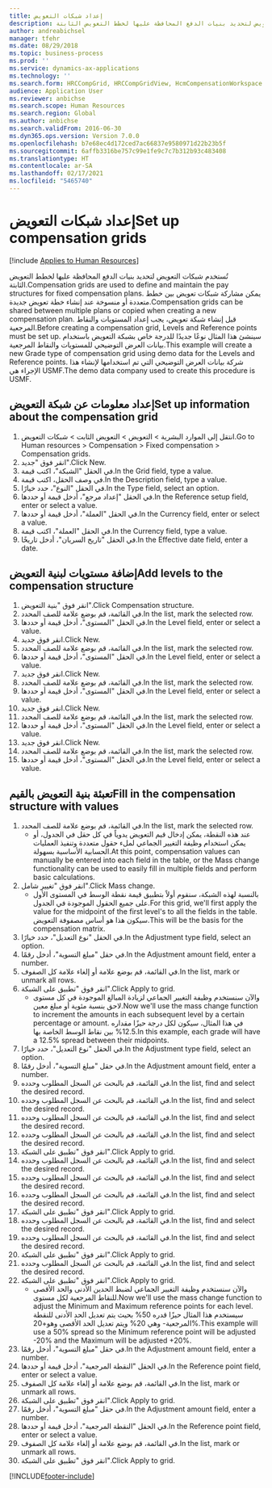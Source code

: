 ```yaml
---
title: إعداد شبكات التعويض
description: تُستخدم شبكات التعويض لتحديد بنيات الدفع المحافظة عليها لخطط التعويض الثابتة.
author: andreabichsel
manager: tfehr
ms.date: 08/29/2018
ms.topic: business-process
ms.prod: ''
ms.service: dynamics-ax-applications
ms.technology: ''
ms.search.form: HRCCompGrid, HRCCompGridView, HcmCompensationWorkspace
audience: Application User
ms.reviewer: anbichse
ms.search.scope: Human Resources
ms.search.region: Global
ms.author: anbichse
ms.search.validFrom: 2016-06-30
ms.dyn365.ops.version: Version 7.0.0
ms.openlocfilehash: b7e68ec4d172ced7ac66837e9580971d22b23b5f
ms.sourcegitcommit: 6affb3316be757c99e1fe9c7c7b312b93c483408
ms.translationtype: HT
ms.contentlocale: ar-SA
ms.lasthandoff: 02/17/2021
ms.locfileid: "5465740"
---
```

# <a name="set-up-compensation-grids"></a><span data-ttu-id="38402-103">إعداد شبكات التعويض</span><span class="sxs-lookup"><span data-stu-id="38402-103">Set up compensation grids</span></span>

[!include [Applies to Human Resources](../includes/applies-to-hr.md)]

<span data-ttu-id="38402-104">تُستخدم شبكات التعويض لتحديد بنيات الدفع المحافظة عليها لخطط التعويض الثابتة.</span><span class="sxs-lookup"><span data-stu-id="38402-104">Compensation grids are used to define and maintain the pay structures for fixed compensation plans.</span></span> <span data-ttu-id="38402-105">يمكن مشاركة شبكات تعويض بين خطط متعددة أو منسوخة عند إنشاء خطة تعويض جديدة.</span><span class="sxs-lookup"><span data-stu-id="38402-105">Compensation grids can be shared between multiple plans or copied when creating a new compensation plan.</span></span>  <span data-ttu-id="38402-106">قبل إنشاء شبكة تعويض، يجب إعداد المستويات والنقاط المرجعية.</span><span class="sxs-lookup"><span data-stu-id="38402-106">Before creating a compensation grid, Levels and Reference points must be set up.</span></span> <span data-ttu-id="38402-107">سينشئ هذا المثال نوعًا جديدًا للدرجة خاص بشبكة التعويض باستخدام بيانات العرض التوضيحي للمستويات والنقاط المرجعية.</span><span class="sxs-lookup"><span data-stu-id="38402-107">This example will create a new Grade type of compensation grid using demo data for the Levels and Reference points.</span></span> <span data-ttu-id="38402-108">شركة بيانات العرض التوضيحي التي تم استخدامها لإنشاء هذا الإجراء هي USMF.</span><span class="sxs-lookup"><span data-stu-id="38402-108">The demo data company used to create this procedure is USMF.</span></span>


## <a name="set-up-information-about-the-compensation-grid"></a><span data-ttu-id="38402-109">إعداد معلومات عن شبكة التعويض</span><span class="sxs-lookup"><span data-stu-id="38402-109">Set up information about the compensation grid</span></span>
1. <span data-ttu-id="38402-110">انتقل إلى الموارد البشرية > التعويض > التعويض الثابت > شبكات التعويض.</span><span class="sxs-lookup"><span data-stu-id="38402-110">Go to Human resources > Compensation > Fixed compensation > Compensation grids.</span></span>
2. <span data-ttu-id="38402-111">انقر فوق "جديد".</span><span class="sxs-lookup"><span data-stu-id="38402-111">Click New.</span></span>
3. <span data-ttu-id="38402-112">في الحقل "الشبكة"، اكتب قيمة.</span><span class="sxs-lookup"><span data-stu-id="38402-112">In the Grid field, type a value.</span></span>
4. <span data-ttu-id="38402-113">في وصف الحقل، اكتب قيمة.</span><span class="sxs-lookup"><span data-stu-id="38402-113">In the Description field, type a value.</span></span>
5. <span data-ttu-id="38402-114">في الحقل "النوع"، حدد خيارًا.</span><span class="sxs-lookup"><span data-stu-id="38402-114">In the Type field, select an option.</span></span>
6. <span data-ttu-id="38402-115">في الحقل "إعداد مرجع"، أدخل قيمة أو حددها.</span><span class="sxs-lookup"><span data-stu-id="38402-115">In the Reference setup field, enter or select a value.</span></span>
7. <span data-ttu-id="38402-116">في الحقل "العملة"، أدخل قيمة أو حددها.</span><span class="sxs-lookup"><span data-stu-id="38402-116">In the Currency field, enter or select a value.</span></span>
8. <span data-ttu-id="38402-117">في الحقل "العملة"، اكتب قيمة.</span><span class="sxs-lookup"><span data-stu-id="38402-117">In the Currency field, type a value.</span></span>
9. <span data-ttu-id="38402-118">في الحقل "تاريخ السريان"، أدخل تاريخًا.</span><span class="sxs-lookup"><span data-stu-id="38402-118">In the Effective date field, enter a date.</span></span>

## <a name="add-levels-to-the-compensation-structure"></a><span data-ttu-id="38402-119">إضافة مستويات لبنية التعويض</span><span class="sxs-lookup"><span data-stu-id="38402-119">Add levels to the compensation structure</span></span>
1. <span data-ttu-id="38402-120">انقر فوق "بنية التعويض".</span><span class="sxs-lookup"><span data-stu-id="38402-120">Click Compensation structure.</span></span>
2. <span data-ttu-id="38402-121">في القائمة، قم بوضع علامة للصف المحدد.</span><span class="sxs-lookup"><span data-stu-id="38402-121">In the list, mark the selected row.</span></span>
3. <span data-ttu-id="38402-122">في الحقل "المستوى"، أدخل قيمة أو حددها.</span><span class="sxs-lookup"><span data-stu-id="38402-122">In the Level field, enter or select a value.</span></span>
4. <span data-ttu-id="38402-123">انقر فوق جديد.</span><span class="sxs-lookup"><span data-stu-id="38402-123">Click New.</span></span>
5. <span data-ttu-id="38402-124">في القائمة، قم بوضع علامة للصف المحدد.</span><span class="sxs-lookup"><span data-stu-id="38402-124">In the list, mark the selected row.</span></span>
6. <span data-ttu-id="38402-125">في الحقل "المستوى"، أدخل قيمة أو حددها.</span><span class="sxs-lookup"><span data-stu-id="38402-125">In the Level field, enter or select a value.</span></span>
7. <span data-ttu-id="38402-126">انقر فوق جديد.</span><span class="sxs-lookup"><span data-stu-id="38402-126">Click New.</span></span>
8. <span data-ttu-id="38402-127">في القائمة، قم بوضع علامة للصف المحدد.</span><span class="sxs-lookup"><span data-stu-id="38402-127">In the list, mark the selected row.</span></span>
9. <span data-ttu-id="38402-128">في الحقل "المستوى"، أدخل قيمة أو حددها.</span><span class="sxs-lookup"><span data-stu-id="38402-128">In the Level field, enter or select a value.</span></span>
10. <span data-ttu-id="38402-129">انقر فوق جديد.</span><span class="sxs-lookup"><span data-stu-id="38402-129">Click New.</span></span>
11. <span data-ttu-id="38402-130">في القائمة، قم بوضع علامة للصف المحدد.</span><span class="sxs-lookup"><span data-stu-id="38402-130">In the list, mark the selected row.</span></span>
12. <span data-ttu-id="38402-131">في الحقل "المستوى"، أدخل قيمة أو حددها.</span><span class="sxs-lookup"><span data-stu-id="38402-131">In the Level field, enter or select a value.</span></span>
13. <span data-ttu-id="38402-132">انقر فوق جديد.</span><span class="sxs-lookup"><span data-stu-id="38402-132">Click New.</span></span>
14. <span data-ttu-id="38402-133">في القائمة، قم بوضع علامة للصف المحدد.</span><span class="sxs-lookup"><span data-stu-id="38402-133">In the list, mark the selected row.</span></span>
15. <span data-ttu-id="38402-134">في الحقل "المستوى"، أدخل قيمة أو حددها.</span><span class="sxs-lookup"><span data-stu-id="38402-134">In the Level field, enter or select a value.</span></span>

## <a name="fill-in-the-compensation-structure-with-values"></a><span data-ttu-id="38402-135">تعبئة بنية التعويض بالقيم</span><span class="sxs-lookup"><span data-stu-id="38402-135">Fill in the compensation structure with values</span></span>
1. <span data-ttu-id="38402-136">في القائمة، قم بوضع علامة للصف المحدد.</span><span class="sxs-lookup"><span data-stu-id="38402-136">In the list, mark the selected row.</span></span>
    * <span data-ttu-id="38402-137">عند هذه النقطة، يمكن إدخال قيم التعويض يدوياً في كل حقل في الجدول، أو يمكن استخدام وظيفة التغيير الجماعي لملء حقول متعددة وتنفيذ العمليات الحسابية الأساسية بسهولة.</span><span class="sxs-lookup"><span data-stu-id="38402-137">At this point, compensation values can manually be entered into each field in the table, or the Mass change functionality can be used to easily fill in multiple fields and perform basic calculations.</span></span>  
2. <span data-ttu-id="38402-138">انقر فوق "تغيير شامل".</span><span class="sxs-lookup"><span data-stu-id="38402-138">Click Mass change.</span></span>
    * <span data-ttu-id="38402-139">بالنسبة لهذه الشبكة، سنقوم أولاً بتطبيق قيمة نقطة الوسط في المستوى الأول على جميع الحقول الموجودة في الجدول.</span><span class="sxs-lookup"><span data-stu-id="38402-139">For this grid, we'll first apply the value for the midpoint of the first level's to all the fields in the table.</span></span> <span data-ttu-id="38402-140">سيكون هذا هو أساس مصفوفة التعويض.</span><span class="sxs-lookup"><span data-stu-id="38402-140">This will be the basis for the compensation matrix.</span></span>  
3. <span data-ttu-id="38402-141">في الحقل "نوع التعديل"، حدد خيارًا.</span><span class="sxs-lookup"><span data-stu-id="38402-141">In the Adjustment type field, select an option.</span></span>
4. <span data-ttu-id="38402-142">في حقل "مبلغ التسوية‬"‬، أدخل رقمًا.</span><span class="sxs-lookup"><span data-stu-id="38402-142">In the Adjustment amount field, enter a number.</span></span>
5. <span data-ttu-id="38402-143">في القائمة، قم بوضع علامة أو إلغاء علامة كل الصفوف.</span><span class="sxs-lookup"><span data-stu-id="38402-143">In the list, mark or unmark all rows.</span></span>
6. <span data-ttu-id="38402-144">انقر فوق "تطبيق على الشبكة".</span><span class="sxs-lookup"><span data-stu-id="38402-144">Click Apply to grid.</span></span>
    * <span data-ttu-id="38402-145">والآن سنستخدم وظيفة التغيير الجماعي لزيادة المبالغ الموجودة في كل مستوى لاحق بنسبة مئوية أو مبلغ معين.</span><span class="sxs-lookup"><span data-stu-id="38402-145">Now we'll use the mass change function to increment the amounts in each subsequent level by a certain percentage or amount.</span></span> <span data-ttu-id="38402-146">في هذا المثال، سيكون لكل درجة حيزًا مقداره 12.5% بين نقاط الوسط الخاصة بها.</span><span class="sxs-lookup"><span data-stu-id="38402-146">In this example, each grade will have a 12.5% spread between their midpoints.</span></span>  
7. <span data-ttu-id="38402-147">في الحقل "نوع التعديل"، حدد خيارًا.</span><span class="sxs-lookup"><span data-stu-id="38402-147">In the Adjustment type field, select an option.</span></span>
8. <span data-ttu-id="38402-148">في حقل "مبلغ التسوية‬"‬، أدخل رقمًا.</span><span class="sxs-lookup"><span data-stu-id="38402-148">In the Adjustment amount field, enter a number.</span></span>
9. <span data-ttu-id="38402-149">في القائمة، قم بالبحث عن السجل المطلوب وحدده.</span><span class="sxs-lookup"><span data-stu-id="38402-149">In the list, find and select the desired record.</span></span>
10. <span data-ttu-id="38402-150">في القائمة، قم بالبحث عن السجل المطلوب وحدده.</span><span class="sxs-lookup"><span data-stu-id="38402-150">In the list, find and select the desired record.</span></span>
11. <span data-ttu-id="38402-151">في القائمة، قم بالبحث عن السجل المطلوب وحدده.</span><span class="sxs-lookup"><span data-stu-id="38402-151">In the list, find and select the desired record.</span></span>
12. <span data-ttu-id="38402-152">في القائمة، قم بالبحث عن السجل المطلوب وحدده.</span><span class="sxs-lookup"><span data-stu-id="38402-152">In the list, find and select the desired record.</span></span>
13. <span data-ttu-id="38402-153">انقر فوق "تطبيق على الشبكة".</span><span class="sxs-lookup"><span data-stu-id="38402-153">Click Apply to grid.</span></span>
14. <span data-ttu-id="38402-154">في القائمة، قم بالبحث عن السجل المطلوب وحدده.</span><span class="sxs-lookup"><span data-stu-id="38402-154">In the list, find and select the desired record.</span></span>
15. <span data-ttu-id="38402-155">في القائمة، قم بالبحث عن السجل المطلوب وحدده.</span><span class="sxs-lookup"><span data-stu-id="38402-155">In the list, find and select the desired record.</span></span>
16. <span data-ttu-id="38402-156">في القائمة، قم بالبحث عن السجل المطلوب وحدده.</span><span class="sxs-lookup"><span data-stu-id="38402-156">In the list, find and select the desired record.</span></span>
17. <span data-ttu-id="38402-157">انقر فوق "تطبيق على الشبكة".</span><span class="sxs-lookup"><span data-stu-id="38402-157">Click Apply to grid.</span></span>
18. <span data-ttu-id="38402-158">في القائمة، قم بالبحث عن السجل المطلوب وحدده.</span><span class="sxs-lookup"><span data-stu-id="38402-158">In the list, find and select the desired record.</span></span>
19. <span data-ttu-id="38402-159">في القائمة، قم بالبحث عن السجل المطلوب وحدده.</span><span class="sxs-lookup"><span data-stu-id="38402-159">In the list, find and select the desired record.</span></span>
20. <span data-ttu-id="38402-160">انقر فوق "تطبيق على الشبكة".</span><span class="sxs-lookup"><span data-stu-id="38402-160">Click Apply to grid.</span></span>
21. <span data-ttu-id="38402-161">في القائمة، قم بالبحث عن السجل المطلوب وحدده.</span><span class="sxs-lookup"><span data-stu-id="38402-161">In the list, find and select the desired record.</span></span>
22. <span data-ttu-id="38402-162">انقر فوق "تطبيق على الشبكة".</span><span class="sxs-lookup"><span data-stu-id="38402-162">Click Apply to grid.</span></span>
    * <span data-ttu-id="38402-163">والآن سنستخدم وظيفة التغيير الجماعي لضبط الحدين الأدنى والحد الأقصى للنقاط المرجعية لكل مستوى.</span><span class="sxs-lookup"><span data-stu-id="38402-163">Now we'll use the mass change function to adjust the Minimum and Maximum reference points for each level.</span></span> <span data-ttu-id="38402-164">سيستخدم هذا المثال حيزًا قدره 50% بحيث يتم تعديل الحد الأدنى للنقطة المرجعية- وهي 20% ويتم تعديل الحد الأقصى وهو+20%.</span><span class="sxs-lookup"><span data-stu-id="38402-164">This example will use a 50% spread so the Minimum reference point will be adjusted -20% and the Maximum will be adjusted +20%.</span></span>  
23. <span data-ttu-id="38402-165">في حقل "مبلغ التسوية‬"‬، أدخل رقمًا.</span><span class="sxs-lookup"><span data-stu-id="38402-165">In the Adjustment amount field, enter a number.</span></span>
24. <span data-ttu-id="38402-166">في الحقل "النقطة المرجعية"، أدخل قيمة أو حددها.</span><span class="sxs-lookup"><span data-stu-id="38402-166">In the Reference point field, enter or select a value.</span></span>
25. <span data-ttu-id="38402-167">في القائمة، قم بوضع علامة أو إلغاء علامة كل الصفوف.</span><span class="sxs-lookup"><span data-stu-id="38402-167">In the list, mark or unmark all rows.</span></span>
26. <span data-ttu-id="38402-168">انقر فوق "تطبيق على الشبكة".</span><span class="sxs-lookup"><span data-stu-id="38402-168">Click Apply to grid.</span></span>
27. <span data-ttu-id="38402-169">في حقل "مبلغ التسوية‬"‬، أدخل رقمًا.</span><span class="sxs-lookup"><span data-stu-id="38402-169">In the Adjustment amount field, enter a number.</span></span>
28. <span data-ttu-id="38402-170">في الحقل "النقطة المرجعية"، أدخل قيمة أو حددها.</span><span class="sxs-lookup"><span data-stu-id="38402-170">In the Reference point field, enter or select a value.</span></span>
29. <span data-ttu-id="38402-171">في القائمة، قم بوضع علامة أو إلغاء علامة كل الصفوف.</span><span class="sxs-lookup"><span data-stu-id="38402-171">In the list, mark or unmark all rows.</span></span>
30. <span data-ttu-id="38402-172">انقر فوق "تطبيق على الشبكة".</span><span class="sxs-lookup"><span data-stu-id="38402-172">Click Apply to grid.</span></span>



[!INCLUDE[footer-include](../includes/footer-banner.md)]